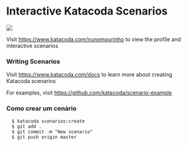 # Interactive Katacoda Scenarios

[![](http://shields.katacoda.com/katacoda/nunomourinho/count.svg)](https://www.katacoda.com/nunomourinho "Get your profile on Katacoda.com")

Visit https://www.katacoda.com/nunomourinho to view the profile and interactive scenarios

### Writing Scenarios
Visit https://www.katacoda.com/docs to learn more about creating Katacoda scenarios

For examples, visit https://github.com/katacoda/scenario-example


### Como crear um cenário

```
  $ katacoda scenarios:create
  $ git add .
  $ git commit -m "New scenario"
  $ git push origin master
```
